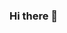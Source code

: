 ### Hi there 👋

<!--
**stali1234/stali1234** is a ✨ _special_ ✨ repository because its `README.md` (this file) appears on your GitHub profile.

Here are some ideas to get you started:

- 🔭 I’m currently working on DjangoRestFrameWork
- 🌱 I’m currently learning React js 
- 👯 I’m looking to collaborate on cf website
- 🤔 I’m looking for help with ...
- 💬 Ask me about python and Tech Related 
- 📫 How to reach me: [Linkedin](https://www.linkedin.com/in/stalin-s-71671318a/)
- 😄 Pronouns: He/Him
- ⚡ Fun fact: My favorite cuisine is la casa ,I’m most scared of dying without living.

